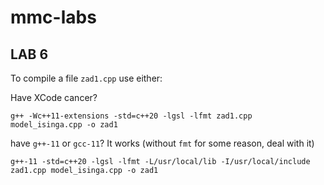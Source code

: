 # mmc-labs

## LAB 6

To compile a file `zad1.cpp` use either:

Have XCode cancer?

```shell
g++ -Wc++11-extensions -std=c++20 -lgsl -lfmt zad1.cpp model_isinga.cpp -o zad1
```

have `g++-11` or `gcc-11`? It works (without `fmt` for some reason, deal with it)

```shell
g++-11 -std=c++20 -lgsl -lfmt -L/usr/local/lib -I/usr/local/include zad1.cpp model_isinga.cpp -o zad1
```
